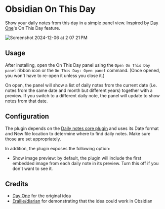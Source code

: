 # Obsidian On This Day

Show your daily notes from this day in a simple panel view. Inspired by [Day One](https://dayoneapp.com)'s On This Day feature.

![Screenshot 2024-12-06 at 2 07 21 PM](https://github.com/user-attachments/assets/7ee7106e-32ef-4ab5-b282-790c2df32366)

## Usage

After installing, open the On This Day panel using the `Open On This Day panel` ribbon icon or the `On This Day: Open panel` command. (Once opened, you won't have to re-open it unless you close it.)

On open, the panel will show a list of daily notes from the current date (i.e. notes from the same date and month but different years) together with a preview. If you switch to a different daily note, the panel will update to show notes from that date.

## Configuration

The plugin depends on the [Daily notes core plugin](https://help.obsidian.md/Plugins/Daily+notes) and uses its Date format and New file location to determine where to find daily notes. Make sure those are set appropriately.

In addition, the plugin exposes the following option:

- Show image preview: by default, the plugin will include the first embedded image from each daily note in its preview. Turn this off if you don't want to see it.

## Credits

- [Day One](https://dayoneapp.com) for the original idea
- [Erallie/diarian](https://github.com/Erallie/diarian) for demonstrating that the idea could work in Obsidian
